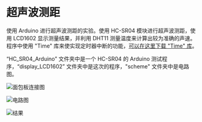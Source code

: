 超声波测距
=============================================

使用 Arduino 进行超声波测距的实验。使用 HC-SR04 模块进行超声波测距，使用 LCD1602 显示测量结果，并利用 DHT11 测量温度来计算出较为准确的声速。程序中使用 "Time" 库来使实现定时器中断的功能，[可以在这里下载 "Time" 库](http://srmonk.blogspot.com/2012/01/arduino-timer-library.html)。

“HC_SR04_Arduino” 文件夹中是一个 HC-SR04 的 Arduino 测试程序，“display_LCD1602” 文件夹中是这次的程序，"scheme" 文件夹中是电路图。

![面包板连接图](https://lh5.googleusercontent.com/-2ggKDjtrfuY/Uj0D_AibosI/AAAAAAAABMw/4VVXk4M1NiY/s640/Breadboard_bb.png)

![电路图](https://lh3.googleusercontent.com/-P3TPBqNYi1E/Uj0D_AqZCmI/AAAAAAAABMs/KXupBqQvZj8/s576/Breadboard_schem.png)

![结果](https://lh5.googleusercontent.com/-lM53a5xTLsA/Uj0D_fkuoxI/AAAAAAAABM0/eefNICQs9Ys/s512/result.jpg)
